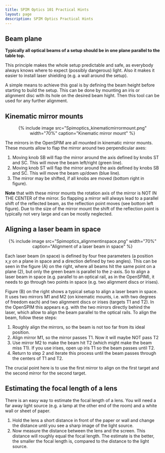 ```yaml
---
title: SPIM Optics 101 Practical Hints
layout: page
description: SPIM Optics Practical Hints
---
```

## Beam plane

**Typically all optical beams of a setup should be in one plane parallel to the table top.**

This principle makes the whole setup predictable and safe, as everybody always knows where to expect (possibly dangerous) light. Also it makes it easier to install laser shielding (e.g. a wall around the setup).

A simple means to achieve this goal is by defining the beam height before starting to build the setup. This can be done by mounting an iris or alignment disc with its hole on the desired beam hight. Then this tool can be used for any further alignment.

## Kinematic mirror mounts

<center>
{% include image src="Spimoptics_kinematicmirrormount.png" width="70%" caption="Kinematic mirror mount" %}
</center>

The mirrors in the OpenSPIM are all mounted in kinematic mirror mounts. These mounts allow to flap the mirror around two perpendicular axes:

1.  Moving knob SB will flap the mirror around the axis defined by knobs ST and SC. This will move the beam left/right (green line).
2.  Moving knob ST will flap the mirror around the axis defined by knobs SB and SC. This will move the beam up/down (blue line).
3.  The mirror may be shifted, if all knobs are moved (bottom right in figure).

**Note** that with these mirror mounts the rotation axis of the mirror is NOT IN THE CENTER of the mirror. So flapping a mirror will always lead to a parallel shift of the reflected beam, as the reflection point moves (see bottom left figure). Due to the size of the mirror mount the shift of the reflection point is typically not very large and can be mostly neglected.

## Aligning a laser beam in space

<center>
{% include image src="Spimoptics_alignmentinspace.png" width="70%" caption="Alignment of a laser beam in space" %}
</center>

Each laser beam (in space) is defined by four free parameters (a position x,y on a plane in space and a direction defined by two angles). This can be seen in the figure (A) on the right, where all beams hit the same point on a plane (2), but only the green beam is parallel to the z-axis. So to align a laser beam in space (e.g. parallel to an optical rail, as in the OpenSPIM), it needs to go through two points in space (e.g. two alignment discs or irises).

Figure (B) on the right shows a typical setup to align a laser beam in space. It uses two mirrors M1 and M2 (on kinematic mounts, i.e. with two degrees of freedom each) and two alignment discs or irises (targets T1 and T2). In the OpenSPIM this appears e.g. with the two mirrors directly behind the laser, which allow to align the beam parallel to the optical rails. To align the beam, follow these steps:

1.  Roughly align the mirrors, so the beam is not too far from its ideal position.
2.  Align mirror M1, so the mirror passes T1. Now it will maybe NOT pass T2
3.  Use mirror M2 to make the beam hit T2 (which might make the beam miss T1). If you use irises, open up iris T1 so the beam passes until T2.
4.  Return to step 2 and iterate this process until the beam passes through the centers of T1 and T2.

The crucial point here is to use the first mirror to align on the first target and the second mirror for the second target.

## Estimating the focal length of a lens

There is an easy way to estimate the focal length of a lens. You will need a far away light source (e.g. a lamp at the other end of the room) and a white wall or sheet of paper.

1.  Hold the lens a short distance in front of the paper or wall and change the distance until you see a sharp image of the light source.
2.  Now measure the distance between the lens and the screen. This distance will roughly equal the focal length. The estimate is the better, the smaller the focal length is, compared to the distance to the light source.
